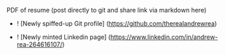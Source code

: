 PDF of resume (post directly to git and share link via markdown here)

* ! [Newly spiffed-up Git profile]
(https://github.com/therealandrewrea)

* ! [Newly minted Linkedin page]
(https://www.linkedin.com/in/andrew-rea-264616107/)
